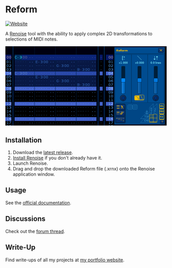 # Reform

[![Website]][lt_website]

A [Renoise](https://www.renoise.com/products/renoise) tool with the ability to apply complex 2D transformations to selections of MIDI notes.

<!---------------->

[Website]: https://custom-icon-badges.demolab.com/badge/Official_Website-0087ff?style=for-the-badge&logoColor=white&logo=globe
[lt_website]: https://aqu.surf/reform

![Reform Demo](Artwork/reform-demo.apng)

## Installation
1. Download the [latest release](https://www.renoise.com/sites/default/files/tools/mom.MOMarmalade.Reform-V1.2-R3.3-L6.1.xrnx).
2. [Install Renoise](https://www.renoise.com/download) if you don't already have it.
3. Launch Renoise.
4. Drag and drop the downloaded Reform file (.xrnx) onto the Renoise application window.

## Usage
See the [official documentation](https://aqu.surf/reform).

## Discussions
Check out the [forum thread](https://forum.renoise.com/t/new-tool-3-1-reform/67295).

## Write-Up
Find write-ups of all my projects at [my portfolio website](https://jamesgraham.dev).
